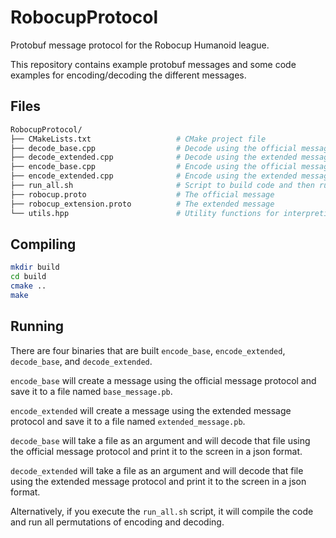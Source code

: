 # RobocupProtocol
Protobuf message protocol for the Robocup Humanoid league.

This repository contains example protobuf messages and some code examples for encoding/decoding the different messages.

## Files
```bash
RobocupProtocol/
├── CMakeLists.txt                   # CMake project file
├── decode_base.cpp                  # Decode using the official message
├── decode_extended.cpp              # Decode using the extended message
├── encode_base.cpp                  # Encode using the official message
├── encode_extended.cpp              # Encode using the extended message
├── run_all.sh                       # Script to build code and then run all permutations
├── robocup.proto                    # The official message
├── robocup_extension.proto          # The extended message
└── utils.hpp                        # Utility functions for interpreting message contents
```

## Compiling
```bash
mkdir build
cd build
cmake ..
make
```

## Running
There are four binaries that are built `encode_base`, `encode_extended`, `decode_base`, and `decode_extended`. 

`encode_base` will create a message using the official message protocol and save it to a file named `base_message.pb`. 

`encode_extended` will create a message using the extended message protocol and save it to a file named `extended_message.pb`. 

`decode_base` will take a file as an argument and will decode that file using the official message protocol and print it to the screen in a json format.

`decode_extended` will take a file as an argument and will decode that file using the extended message protocol and print it to the screen in a json format.

Alternatively, if you execute the `run_all.sh` script, it will compile the code and run all permutations of encoding and decoding.

